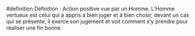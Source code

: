 #definition 
Définition : Action positive vue par un Homme. L’Homme vertueux est celui qui a appris à bien juger et à bien chosir, devant un cas qui se présente, il exerce son jugement et voit comment s’y prendre pour réaliser une fin bonne.